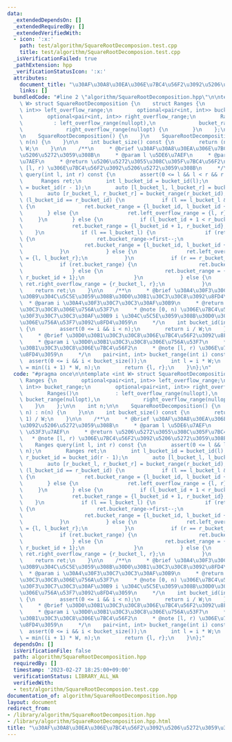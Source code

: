 ```yaml
---
data:
  _extendedDependsOn: []
  _extendedRequiredBy: []
  _extendedVerifiedWith:
  - icon: ':x:'
    path: test/algorithm/SquareRootDecomposion.test.cpp
    title: test/algorithm/SquareRootDecomposion.test.cpp
  _isVerificationFailed: true
  _pathExtension: hpp
  _verificationStatusIcon: ':x:'
  attributes:
    document_title: "\u30AF\u30A8\u30EA\u306E\u7BC4\u56F2\u3092\u5206\u5272\u3059\u308B"
    links: []
  bundledCode: "#line 2 \"algorithm/SquareRootDecomposition.hpp\"\n\ntemplate <int\
    \ W> struct SquareRootDecomposition {\n    struct Ranges {\n        optional<pair<int,\
    \ int>> left_overflow_range;\n        optional<pair<int, int>> bucket_range;\n\
    \        optional<pair<int, int>> right_overflow_range;\n        Ranges()\n  \
    \          : left_overflow_range(nullopt),\n              bucket_range(nullopt),\n\
    \              right_overflow_range(nullopt) {\n        }\n    };\n\n    int n;\n\
    \n    SquareRootDecomposition() {\n    }\n    SquareRootDecomposition(int n) :\
    \ n(n) {\n    }\n\n    int bucket_size() const {\n        return (n + W - 1) /\
    \ W;\n    }\n\n    /**\n     * @brief \u30AF\u30A8\u30EA\u306E\u7BC4\u56F2\u3092\
    \u5206\u5272\u3059\u308B\n     * @param l \u5DE6\u7AEF\n     * @param r \u53F3\
    \u7AEF\n     * @return \u5206\u5272\u3055\u308C\u305F\u7BC4\u56F2\n     * @note\
    \ [l, r) \u306E\u7BC4\u56F2\u3092\u5206\u5272\u3059\u308B\n     */\n    Ranges\
    \ query(int l, int r) const {\n        assert(0 <= l && l < r && r <= n);\n  \
    \      Ranges ret;\n        int l_bucket_id = bucket_id(l);\n        int r_bucket_id\
    \ = bucket_id(r - 1);\n        auto [l_bucket_l, l_bucket_r] = bucket_range(l_bucket_id);\n\
    \        auto [r_bucket_l, r_bucket_r] = bucket_range(r_bucket_id);\n        if\
    \ (l_bucket_id == r_bucket_id) {\n            if (l == l_bucket_l && r == r_bucket_r)\
    \ {\n                ret.bucket_range = {l_bucket_id, l_bucket_id + 1};\n    \
    \        } else {\n                ret.left_overflow_range = {l, r};\n       \
    \     }\n        } else {\n            if (l_bucket_id + 1 < r_bucket_id) {\n\
    \                ret.bucket_range = {l_bucket_id + 1, r_bucket_id};\n        \
    \    }\n            if (l == l_bucket_l) {\n                if (ret.bucket_range)\
    \ {\n                    ret.bucket_range->first--;\n                } else {\n\
    \                    ret.bucket_range = {l_bucket_id, l_bucket_id + 1};\n    \
    \            }\n            } else {\n                ret.left_overflow_range\
    \ = {l, l_bucket_r};\n            }\n            if (r == r_bucket_r) {\n    \
    \            if (ret.bucket_range) {\n                    ret.bucket_range->second++;\n\
    \                } else {\n                    ret.bucket_range = {r_bucket_id,\
    \ r_bucket_id + 1};\n                }\n            } else {\n               \
    \ ret.right_overflow_range = {r_bucket_l, r};\n            }\n        }\n    \
    \    return ret;\n    }\n\n    /**\n     * @brief \u30A4\u30F3\u30C7\u30C3\u30AF\
    \u30B9\u304C\u5C5E\u3059\u308B\u30D0\u30B1\u30C3\u30C8\u3092\u8FD4\u3059\n   \
    \  * @param i \u30A4\u30F3\u30C7\u30C3\u30AF\u30B9\n     * @return \u30D0\u30B1\
    \u30C3\u30C8\u306E\u756A\u53F7\n     * @note [0, n) \u306E\u7BC4\u56F2\u306E\u30A4\
    \u30F3\u30C7\u30C3\u30AF\u30B9 i \u304C\u5C5E\u3059\u308B\u30D0\u30B1\u30C3\u30C8\
    \u306E\u756A\u53F7\u3092\u8FD4\u3059\n     */\n    int bucket_id(int i) const\
    \ {\n        assert(0 <= i && i < n);\n        return i / W;\n    }\n\n    /**\n\
    \     * @brief \u30D0\u30B1\u30C3\u30C8\u306E\u7BC4\u56F2\u3092\u8FD4\u3059\n\
    \     * @param i \u30D0\u30B1\u30C3\u30C8\u306E\u756A\u53F7\n     * @return \u30D0\
    \u30B1\u30C3\u30C8\u306E\u7BC4\u56F2\n     * @note [l, r) \u306E\u7BC4\u56F2\u3092\
    \u8FD4\u3059\n     */\n    pair<int, int> bucket_range(int i) const {\n      \
    \  assert(0 <= i && i < bucket_size());\n        int l = i * W;\n        int r\
    \ = min((i + 1) * W, n);\n        return {l, r};\n    }\n};\n"
  code: "#pragma once\n\ntemplate <int W> struct SquareRootDecomposition {\n    struct\
    \ Ranges {\n        optional<pair<int, int>> left_overflow_range;\n        optional<pair<int,\
    \ int>> bucket_range;\n        optional<pair<int, int>> right_overflow_range;\n\
    \        Ranges()\n            : left_overflow_range(nullopt),\n             \
    \ bucket_range(nullopt),\n              right_overflow_range(nullopt) {\n    \
    \    }\n    };\n\n    int n;\n\n    SquareRootDecomposition() {\n    }\n    SquareRootDecomposition(int\
    \ n) : n(n) {\n    }\n\n    int bucket_size() const {\n        return (n + W -\
    \ 1) / W;\n    }\n\n    /**\n     * @brief \u30AF\u30A8\u30EA\u306E\u7BC4\u56F2\
    \u3092\u5206\u5272\u3059\u308B\n     * @param l \u5DE6\u7AEF\n     * @param r\
    \ \u53F3\u7AEF\n     * @return \u5206\u5272\u3055\u308C\u305F\u7BC4\u56F2\n  \
    \   * @note [l, r) \u306E\u7BC4\u56F2\u3092\u5206\u5272\u3059\u308B\n     */\n\
    \    Ranges query(int l, int r) const {\n        assert(0 <= l && l < r && r <=\
    \ n);\n        Ranges ret;\n        int l_bucket_id = bucket_id(l);\n        int\
    \ r_bucket_id = bucket_id(r - 1);\n        auto [l_bucket_l, l_bucket_r] = bucket_range(l_bucket_id);\n\
    \        auto [r_bucket_l, r_bucket_r] = bucket_range(r_bucket_id);\n        if\
    \ (l_bucket_id == r_bucket_id) {\n            if (l == l_bucket_l && r == r_bucket_r)\
    \ {\n                ret.bucket_range = {l_bucket_id, l_bucket_id + 1};\n    \
    \        } else {\n                ret.left_overflow_range = {l, r};\n       \
    \     }\n        } else {\n            if (l_bucket_id + 1 < r_bucket_id) {\n\
    \                ret.bucket_range = {l_bucket_id + 1, r_bucket_id};\n        \
    \    }\n            if (l == l_bucket_l) {\n                if (ret.bucket_range)\
    \ {\n                    ret.bucket_range->first--;\n                } else {\n\
    \                    ret.bucket_range = {l_bucket_id, l_bucket_id + 1};\n    \
    \            }\n            } else {\n                ret.left_overflow_range\
    \ = {l, l_bucket_r};\n            }\n            if (r == r_bucket_r) {\n    \
    \            if (ret.bucket_range) {\n                    ret.bucket_range->second++;\n\
    \                } else {\n                    ret.bucket_range = {r_bucket_id,\
    \ r_bucket_id + 1};\n                }\n            } else {\n               \
    \ ret.right_overflow_range = {r_bucket_l, r};\n            }\n        }\n    \
    \    return ret;\n    }\n\n    /**\n     * @brief \u30A4\u30F3\u30C7\u30C3\u30AF\
    \u30B9\u304C\u5C5E\u3059\u308B\u30D0\u30B1\u30C3\u30C8\u3092\u8FD4\u3059\n   \
    \  * @param i \u30A4\u30F3\u30C7\u30C3\u30AF\u30B9\n     * @return \u30D0\u30B1\
    \u30C3\u30C8\u306E\u756A\u53F7\n     * @note [0, n) \u306E\u7BC4\u56F2\u306E\u30A4\
    \u30F3\u30C7\u30C3\u30AF\u30B9 i \u304C\u5C5E\u3059\u308B\u30D0\u30B1\u30C3\u30C8\
    \u306E\u756A\u53F7\u3092\u8FD4\u3059\n     */\n    int bucket_id(int i) const\
    \ {\n        assert(0 <= i && i < n);\n        return i / W;\n    }\n\n    /**\n\
    \     * @brief \u30D0\u30B1\u30C3\u30C8\u306E\u7BC4\u56F2\u3092\u8FD4\u3059\n\
    \     * @param i \u30D0\u30B1\u30C3\u30C8\u306E\u756A\u53F7\n     * @return \u30D0\
    \u30B1\u30C3\u30C8\u306E\u7BC4\u56F2\n     * @note [l, r) \u306E\u7BC4\u56F2\u3092\
    \u8FD4\u3059\n     */\n    pair<int, int> bucket_range(int i) const {\n      \
    \  assert(0 <= i && i < bucket_size());\n        int l = i * W;\n        int r\
    \ = min((i + 1) * W, n);\n        return {l, r};\n    }\n};"
  dependsOn: []
  isVerificationFile: false
  path: algorithm/SquareRootDecomposition.hpp
  requiredBy: []
  timestamp: '2023-02-27 18:25:00+09:00'
  verificationStatus: LIBRARY_ALL_WA
  verifiedWith:
  - test/algorithm/SquareRootDecomposion.test.cpp
documentation_of: algorithm/SquareRootDecomposition.hpp
layout: document
redirect_from:
- /library/algorithm/SquareRootDecomposition.hpp
- /library/algorithm/SquareRootDecomposition.hpp.html
title: "\u30AF\u30A8\u30EA\u306E\u7BC4\u56F2\u3092\u5206\u5272\u3059\u308B"
---
```

